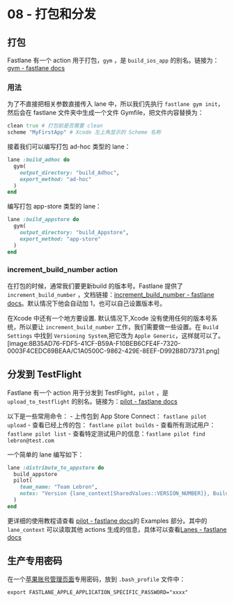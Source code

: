 # 08 - 打包和分发

## 打包

Fastlane 有一个 action 用于打包，`gym` ，是 `build_ios_app` 的别名。链接为：[gym - fastlane docs](https://docs.fastlane.tools/actions/gym/)

### 用法

为了不直接把相关参数直接传入 lane 中，所以我们先执行 `fastlane gym init`，然后会在 fastlane 文件夹中生成一个文件 Gymfile，把文件内容替换为：
```ruby
clean true # 打包前是否需要 clean
scheme "MyFirstApp" # Xcode 左上角显示的 Scheme 名称
```

接着我们可以编写打包 ad-hoc 类型的 lane：

```ruby
lane :build_adhoc do
  gym(
    output_directory: "build_Adhoc",
    export_method: "ad-hoc"
  )
end
```

编写打包 app-store 类型的 lane：

```ruby
lane :build_appstore do
  gym(
    output_directory: "build_Appstore",
    export_method: "app-store"
  )
end
```

### increment_build_number action

在打包的时候，通常我们要更新build 的版本号。Fastlane 提供了 `increment_build_number` ，文档链接：[increment_build_number - fastlane docs](https://docs.fastlane.tools/actions/increment_build_number/#increment_build_number)。默认情况下他会自动加 1，也可以自己设置版本号。

在Xcode 中还有一个地方要设置. 默认情况下,Xcode 没有使用任何的版本号系统，所以要让 `increment_build_number` 工作，我们需要做一些设置。在 `Build Settings` 中找到 `Versioning System`,把它改为 `Apple Generic`，这样就可以了。
[image:8B35AD76-FDF5-41CF-B59A-F10BEB6CFE4F-7320-0003F4CEDC69BEAA/C1A0500C-9862-429E-8EEF-D992B8D73731.png]

## 分发到 TestFlight

Fastlane 有一个 action 用于分发到 TestFlight，`pilot` ，是 `upload_to_testflight` 的别名。链接为：[pilot - fastlane docs](https://docs.fastlane.tools/actions/pilot/)

以下是一些常用命令：
	- 上传包到 App Store Connect：  `fastlane pilot upload`
	- 查看已经上传的包： `fastlane pilot builds`
	- 查看所有测试用户：`fastlane pilot list`
	- 查看特定测试用户的信息：`fastlane pilot find lebron@test.com`

一个简单的 lane 编写如下：

```ruby
lane :distribute_to_appstore do
  build_appstore
  pilot(
    team_name: "Team Lebron",
    notes: "Version {lane_context[SharedValues::VERSION_NUMBER]}, Build {lane_context[SharedValues::BUILD_NUMBER]}"
  )
end
```

更详细的使用教程请查看 [pilot - fastlane docs](https://docs.fastlane.tools/actions/pilot/)的 Examples 部分。其中的 `lane_context` 可以读取其他 actions 生成的信息，具体可以查看[Lanes - fastlane docs](https://docs.fastlane.tools/advanced/lanes/#lane-context)

## 生产专用密码
在一个[苹果账号管理页面](https://appleid.apple.com/account/manage)专用密码，放到 `.bash_profile` 文件中：
```
export FASTLANE_APPLE_APPLICATION_SPECIFIC_PASSWORD="xxxx"
```
